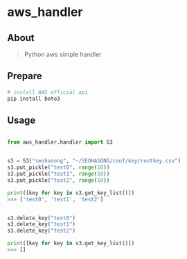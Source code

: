 # aws_handler


## About

> Python aws simple handler


## Prepare

```bash
# install AWS official api
pip install boto3
```


## Usage

```python

from aws_handler.handler import S3


s3 = S3("seohasong", "~/SEOHASONG/conf/key/rootkey.csv")
s3.put_pickle("test0", range(10))
s3.put_pickle("test1", range(10))
s3.put_pickle("test2", range(10))

print([key for key in s3.get_key_list()])
>>> ['test0', 'test1', 'test2']


s3.delete_key("test0")
s3.delete_key("test1")
s3.delete_key("test2")

print([key for key in s3.get_key_list()])
>>> []
```